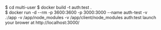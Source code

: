 $ cd multi-user
$ docker build -t auth:test .                                                                 
$ docker run -d --rm -p 3600:3600 -p 3000:3000 --name auth-test -v .:/app -v /app/node_modules -v /app/client/node_modules auth:test
launch your brower at http://localhost:3000/
